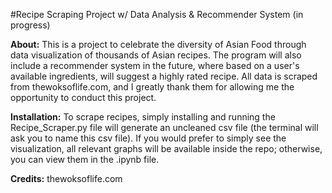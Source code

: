#Recipe Scraping Project w/ Data Analysis & Recommender System (in progress)

**About:**
This is a project to celebrate the diversity of Asian Food through data visualization of thousands of Asian recipes. The program will also include a recommender system in the future, where based on a user's available ingredients, will suggest a highly rated recipe. All data is scraped from thewoksoflife.com, and I greatly thank them for allowing me the opportunity to conduct this project.

**Installation:**
To scrape recipes, simply installing and running the Recipe_Scraper.py file will generate an uncleaned csv file (the terminal will ask you to name this csv file). If you would prefer to simply see the visualization, all relevant graphs will be available inside the repo; otherwise, you can view them in the .ipynb file.

**Credits:**
thewoksoflife.com
